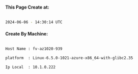 
   
#### This Page Create at:

```bash

2024-06-06 - 14:30:14 UTC

```

#### Create By Machine:

```bash

Host Name : fv-az1020-939

platform  : Linux-6.5.0-1021-azure-x86_64-with-glibc2.35

Ip Local  : 10.1.0.222

```

